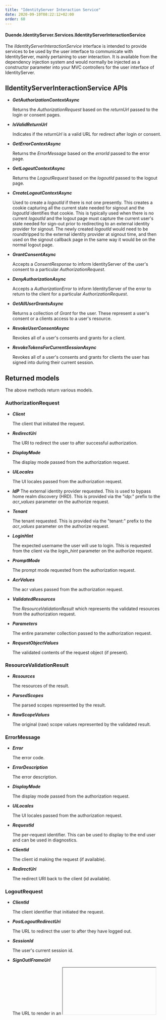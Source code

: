 ```yaml
---
title: "IdentityServer Interaction Service"
date: 2020-09-10T08:22:12+02:00
order: 60
---
```


#### Duende.IdentityServer.Services.IIdentityServerInteractionService

The *IIdentityServerInteractionService* interface is intended to provide services to be used by the user interface to communicate with IdentityServer, mainly pertaining to user interaction.
It is available from the dependency injection system and would normally be injected as a constructor parameter into your MVC controllers for the user interface of IdentityServer.

## IIdentityServerInteractionService APIs

* ***GetAuthorizationContextAsync***
    
    Returns the *AuthorizationRequest* based on the *returnUrl* passed to the login or consent pages.

* ***IsValidReturnUrl***

    Indicates if the *returnUrl* is a valid URL for redirect after login or consent.

* ***GetErrorContextAsync***

    Returns the *ErrorMessage* based on the *errorId* passed to the error page.

* ***GetLogoutContextAsync***

    Returns the *LogoutRequest* based on the *logoutId* passed to the logout page.

* ***CreateLogoutContextAsync***
    
    Used to create a *logoutId* if there is not one presently.
    This creates a cookie capturing all the current state needed for signout and the *logoutId* identifies that cookie.
    This is typically used when there is no current *logoutId* and the logout page must capture the current user's state needed for sign-out prior to redirecting to an external identity provider for signout.
    The newly created *logoutId* would need to be roundtripped to the external identity provider at signout time, and then used on the signout callback page in the same way it would be on the normal logout page.

* ***GrantConsentAsync***
    
    Accepts a *ConsentResponse* to inform IdentityServer of the user's consent to a particular *AuthorizationRequest*.

* ***DenyAuthorizationAsync***
    
    Accepts a *AuthorizationError* to inform IdentityServer of the error to return to the client for a particular *AuthorizationRequest*.

* ***GetAllUserGrantsAsync***
    
    Returns a collection of *Grant* for the user. These represent a user's consent or a clients access to a user's resource.

* ***RevokeUserConsentAsync***
    
    Revokes all of a user's consents and grants for a client.

* ***RevokeTokensForCurrentSessionAsync***
    
    Revokes all of a user's consents and grants for clients the user has signed into during their current session.

## Returned models
The above methods return various models.

### AuthorizationRequest

* ***Client***

    The client that initiated the request.

* ***RedirectUri***
    
    The URI to redirect the user to after successful authorization.

* ***DisplayMode***
    
    The display mode passed from the authorization request.

* ***UiLocales***
    
    The UI locales passed from the authorization request.

* ***IdP***
    The external identity provider requested.
    This is used to bypass home realm discovery (HRD).
    This is provided via the "idp:" prefix to the *acr_values* parameter on the authorize request.

* ***Tenant***
    
    The tenant requested.
    This is provided via the "tenant:" prefix to the *acr_values* parameter on the authorize request.

* ***LoginHint***
    
    The expected username the user will use to login.
    This is requested from the client via the *login_hint* parameter on the authorize request.

* ***PromptMode***
    
    The prompt mode requested from the authorization request.

* ***AcrValues***

    The acr values passed from the authorization request.

* ***ValidatedResources***
    
    The *ResourceValidationResult* which represents the validated resources from the authorization request.

* ***Parameters***
    
    The entire parameter collection passed to the authorization request.

* ***RequestObjectValues***
    
    The validated contents of the request object (if present).

### ResourceValidationResult

* ***Resources***
    
    The resources of the result.

* ***ParsedScopes***
    
    The parsed scopes represented by the result.

* ***RawScopeValues***
    
    The original (raw) scope values represented by the validated result.

### ErrorMessage

* ***Error***
    
    The error code.

* ***ErrorDescription***
    
    The error description.

* ***DisplayMode***
    
    The display mode passed from the authorization request.

* ***UiLocales***
    
    The UI locales passed from the authorization request.

* ***RequestId***
    
    The per-request identifier. This can be used to display to the end user and can be used in diagnostics.

* ***ClientId***
    
    The client id making the request (if available).

* ***RedirectUri***
    
    The redirect URI back to the client (id available).

### LogoutRequest

* ***ClientId***
    
    The client identifier that initiated the request.

* ***PostLogoutRedirectUri***
    
    The URL to redirect the user to after they have logged out.

* ***SessionId***
    
    The user's current session id.

* ***SignOutIFrameUrl***

    The URL to render in an *<iframe>* on the logged out page to enable single sign-out.

* ***Parameters***
    
    The entire parameter collection passed to the end session endpoint.

* ***ShowSignoutPrompt***
    
    Indicates if the user should be prompted for signout based upon the parameters passed to the end session endpoint.

### ConsentResponse

* ***ScopesValuesConsented***
    
    The collection of scopes the user consented to.

* ***RememberConsent***
    
    Flag indicating if the user's consent is to be persisted.

* ***Description***
    
    Optional description the user can set for the grant (e.g. the name of the device being used when consent is given). This can be presented back to the user from the [persisted grant service](../reference/services/persisted_grant_service).

* ***Error***
    
    Error, if any, for the consent response. This will be returned to the client in the authorization response.

* ***ErrorDescription***
    
    Error description. This will be returned to the client in the authorization response.

### Grant

* ***SubjectId***
    
    The subject id that allowed the grant.

* ***ClientId***
    
    The client identifier for the grant.

* ***Description***

    The description the user assigned to the client or device being authorized.

* ***Scopes***
    
    The collection of scopes granted.

* ***CreationTime***
    
    The date and time when the grant was granted.

* ***Expiration***
    
    The date and time when the grant will expire.
